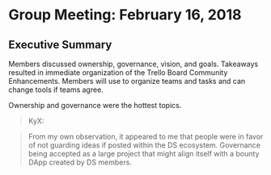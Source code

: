 # Group Meeting: February 16, 2018

## Executive Summary
Members discussed ownership, governance, vision, and goals. Takeaways resulted in immediate organization of the Trello Board Community Enhancements. Members will use to organize teams and tasks and can change tools if teams agree.

Ownership and governance were the hottest topics. 

> KyX: 

> From my own observation, it appeared to me that people were in favor of not guarding ideas if posted within the DS ecosystem. Governance being accepted as a large project that might align itself with a bounty DApp created by DS members.
